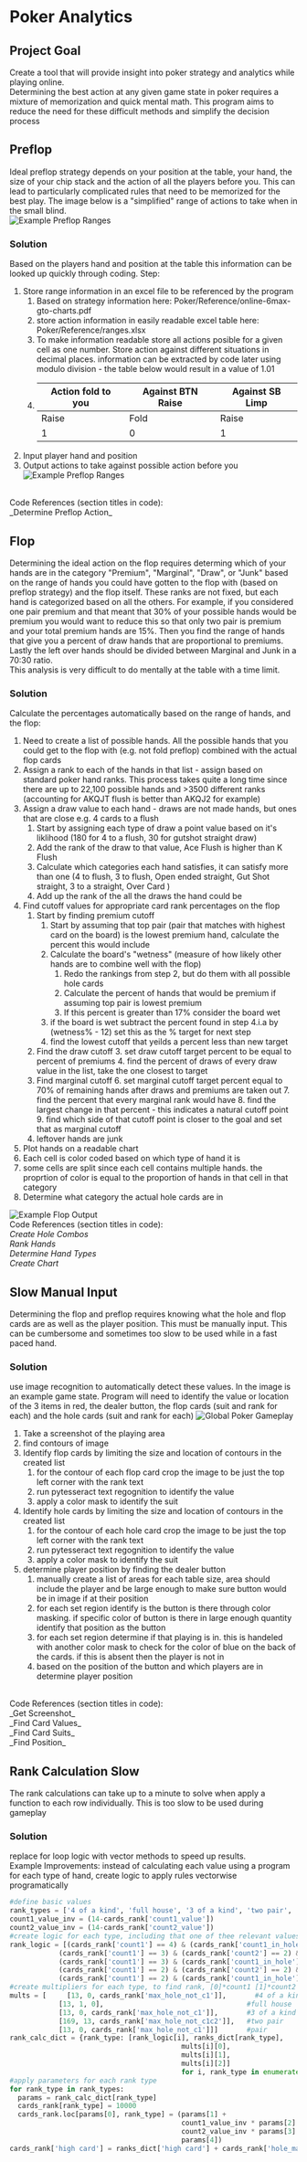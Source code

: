 # Poker Analytics
## Project Goal
Create a tool that will provide insight into poker strategy and analytics while playing online.  
Determining the best action at any given game state in poker requires a mixture of memorization and quick mental math.
This program aims to reduce the need for these difficult methods and simplify the decision process


## Preflop
Ideal preflop strategy depends on your position at the table, your hand, the size of your chip stack and the action of all the players before you.  This can lead to particularly complicated rules that need to be memorized for the best play.  The image below is a "simplified" range of actions to take when in the small blind. 
<br>
![Example Preflop Ranges](/Poker/images/SB_Strat.png)
### Solution
Based on the players hand and position at the table this information can be looked up quickly through coding.  Step:
1. Store range information in an excel file to be referenced by the program
   1. Based on strategy information here: Poker/Reference/online-6max-gto-charts.pdf
   2. store action information in easily readable excel table here: Poker/Reference/ranges.xlsx
   3. To make information readable store all actions posible for a given cell as one number.  Store action against different situations in decimal places.  information can be extracted by code later using modulo division - the table below would result in a value of 1.01
   4. | Action fold to you | Against BTN Raise | Against SB Limp |
      |--------------------|-------------------|-----------------|
      | Raise | Fold | Raise |
      | 1 | 0 | 1 |
4. Input player hand and position
5. Output actions to take against possible action before you
![Example Preflop Ranges](/Poker/images/Preflop_Output.png)

<br>
Code References (section titles in code): <br>
_Determine Preflop Action_ <br>



## Flop
Determining the ideal action on the flop requires determing which of your hands are in the category "Premium", "Marginal", "Draw", or "Junk" based on the range of hands you could have gotten to the flop with (based on preflop strategy) and the flop itself.  These ranks are not fixed, but each hand is categorized based on all the others.  For example, if you considered one pair premium and that meant that 30% of your possible hands would be premium you would want to reduce this so that only two pair is premium and your total premium hands are 15%.  Then you find the range of hands that give you a percent of draw hands that are proportional to premiums.  Lastly the left over hands should be divided between Marginal and Junk in a 70:30 ratio. 
<br>
This analysis is very difficult to do mentally at the table with a time limit.  
### Solution 
Calculate the percentages automatically based on the range of hands, and the flop:
1. Need to create a list of possible hands.  All the possible hands that you could get to the flop with (e.g. not fold preflop) combined with the actual flop cards
2. Assign a rank to each of the hands in that list - assign based on standard poker hand ranks.  This process takes quite a long time since there are up to 22,100 possible hands and >3500 different ranks (accounting for AKQJT flush is better than AKQJ2 for example)
3. Assign a draw value to each hand - draws are not made hands, but ones that are close e.g. 4 cards to a flush
   1. Start by assigning each type of draw a point value based on it's liklihood (180 for 4 to a flush, 30 for gutshot straight draw)
   2. Add the rank of the draw to that value, Ace Flush is higher than K Flush
   3. Calculate which categories each hand satisfies, it can satisfy more than one (4 to flush, 3 to flush, Open ended straight, Gut Shot straight, 3 to a straight, Over Card )
   4. Add up the rank of the all the draws the hand could be
5. Find cutoff values for appropriate card rank percentages on the flop
   1. Start by finding premium cutoff
      1. Start by assuming that top pair (pair that matches with highest card on the board) is the lowest premium hand, calculate the percent this would include
      2. Calculate the board's "wetness" (measure of how likely other hands are to combine well with the flop)
         1. Redo the rankings from step 2, but do them with all possible hole cards
         2. Calculate the percent of hands that would be premium if assuming top pair is lowest premium
         3. If this percent is greater than 17% consider the board wet
      4. if the board is wet subtract the percent found in step 4.i.a by (wetness% - 12) set this as the % target for next step
      5. find the lowest cutoff that yeilds a percent less than new target
   2. Find the draw cutoff
      3. set draw cutoff target percent to be equal to percent of premiums
      4. find the percent of draws of every draw value in the list, take the one closest to target
   5. Find marginal cutoff
      6. set marginal cutoff target percent equal to 70% of remaining hands after draws and premiums are taken out
      7. find the percent that every marginal rank would have
      8. find the largest change in that percent - this indicates a natural cutoff point
      9. find which side of that cutoff point is closer to the goal and set that as marginal cutoff
   10. leftover hands are junk
11. Plot hands on a readable chart
   12. Each cell is color coded based on which type of hand it is
   13. some cells are split since each cell contains multiple hands.  the proprtion of color is equal to the proportion of hands in that cell in that category
   14. Determine what category the actual hole cards are in

![Example Flop Output](/Poker/images/Flop_output.png)
<br>
Code References (section titles in code): <br>
_Create Hole Combos_ <br>
_Rank Hands_ <br>
_Determine Hand Types_ <br>
_Create Chart_


## Slow Manual Input
Determining the flop and preflop requires knowing what the hole and flop cards are as well as the player position.  This must be manually input.  This can be cumbersome and sometimes too slow to be used while in a fast paced hand.
### Solution
use image recognition to automatically detect these values.  In the image is an example game state.  Program will need to identify the value or location of the 3 items in red, the dealer button, the flop cards (suit and rank for each) and the hole cards (suit and rank for each)
![Global Poker Gameplay](/Poker/images/Gameplay.png)
1. Take a screenshot of the playing area
2. find contours of image
3. Identify flop cards by limiting the size and location of contours in the created list
   1. for the contour of each flop card crop the image to be just the top left corner with the rank text
   2. run pytesseract text regognition to identify the value
   3. apply a color mask to identify the suit
5. Identify hole cards by limiting the size and location of contours in the created list
   1. for the contour of each hole card crop the image to be just the top left corner with the rank text
   2. run pytesseract text regognition to identify the value
   3. apply a color mask to identify the suit
4. determine player position by finding the dealer button
   1. manually create a list of areas for each table size, area should include the player and be large enough to make sure button would be in image if at their position
   2. for each set region identify is the button is there through color masking.  if specific color of button is there in large enough quantity identify that position as the button
   3. for each set region determine if that playing is in.  this is handeled with another color mask to check for the color of blue on the back of the cards.  if this is absent then the player is not in
   4. based on the position of the button and which players are in determine player position

<br>
Code References (section titles in code): <br>
_Get Screenshot_ <br>
_Find Card Values_ <br>
_Find Card Suits_ <br>
_Find Position_

## Rank Calculation Slow
The rank calculations can take up to a minute to solve when apply a function to each row individually.  This is too slow to be used during gameplay
### Solution
replace for loop logic with vector methods to speed up results. <br>
Example Improvements:
instead of calculating each value using a program for each type of hand, create logic to apply rules vectorwise programatically

```python
#define basic values
rank_types = ['4 of a kind', 'full house', '3 of a kind', 'two pair', 'pair']
count1_value_inv = (14-cards_rank['count1_value'])
count2_value_inv = (14-cards_rank['count2_value'])
#create logic for each type, including that one of thee relevant values (count1/count2) must be from the hole
rank_logic = [(cards_rank['count1'] == 4) & (cards_rank['count1_in_hole']),                             #4 of a kind
            (cards_rank['count1'] == 3) & (cards_rank['count2'] == 2) & (cards_rank['count_in_hole']),#full house
            (cards_rank['count1'] == 3) & (cards_rank['count1_in_hole']),                             #3 of a kind
            (cards_rank['count1'] == 2) & (cards_rank['count2'] == 2) & (cards_rank['count_in_hole']),#two pair
            (cards_rank['count1'] == 2) & (cards_rank['count1_in_hole'])]                             #pair
#create multipliers for each type, to find rank, [0]*count1 [1]*count2 [2]=high card value
mults = [     [13, 0, cards_rank['max_hole_not_c1']],       #4 of a kind
            [13, 1, 0],                                   #full house
            [13, 0, cards_rank['max_hole_not_c1']],       #3 of a kind
            [169, 13, cards_rank['max_hole_not_c1c2']],   #two pair
            [13, 0, cards_rank['max_hole_not_c1']]]       #pair
rank_calc_dict = {rank_type: [rank_logic[i], ranks_dict[rank_type], 
                                          mults[i][0],
                                          mults[i][1], 
                                          mults[i][2]]
                                          for i, rank_type in enumerate(rank_types)}
#apply parameters for each rank type
for rank_type in rank_types:
  params = rank_calc_dict[rank_type]
  cards_rank[rank_type] = 10000
  cards_rank.loc[params[0], rank_type] = (params[1] + 
                                          count1_value_inv * params[2] + 
                                          count2_value_inv * params[3] +
                                          params[4])
cards_rank['high card'] = ranks_dict['high card'] + cards_rank['hole_max']
```



